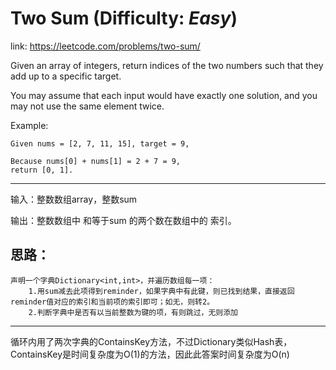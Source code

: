 
# Two Sum (Difficulty: **_Easy_**)

link: https://leetcode.com/problems/two-sum/

Given an array of integers, return indices of the two numbers such that they add up to a specific target.

You may assume that each input would have exactly one solution, and you may not use the same element twice.

Example:

    Given nums = [2, 7, 11, 15], target = 9,

    Because nums[0] + nums[1] = 2 + 7 = 9,
    return [0, 1].

----

输入：整数数组array，整数sum

输出：整数数组中 和等于sum 的两个数在数组中的 索引。


## 思路：
	声明一个字典Dictionary<int,int>，并遍历数组每一项：
		1.用sum减去此项得到reminder，如果字典中有此键，则已找到结果，直接返回reminder值对应的索引和当前项的索引即可；如无，则转2。
		2.判断字典中是否有以当前整数为键的项，有则跳过，无则添加

---------------------------------------------------------------------------------------

循环内用了两次字典的ContainsKey方法，不过Dictionary类似Hash表，ContainsKey是时间复杂度为O(1)的方法，因此此答案时间复杂度为O(n)
